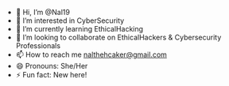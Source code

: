 - 👋 Hi, I’m @Nal19
- 👀 I’m interested in CyberSecurity
- 🌱 I’m currently learning EthicalHacking
- 💞️ I’m looking to collaborate on EthicalHackers & Cybersecurity Professionals
- 📫 How to reach me nalthehcaker@gmail.com
- 😄 Pronouns: She/Her
- ⚡ Fun fact: New here!

<!---
Nal19/Nal19 is a ✨ special ✨ repository because its `README.md` (this file) appears on your GitHub profile.
You can click the Preview link to take a look at your changes.
--->
